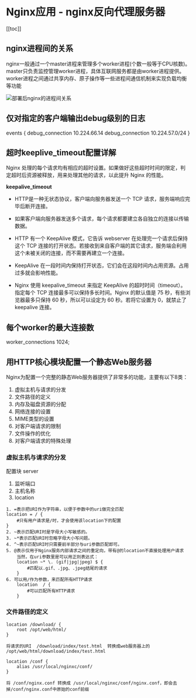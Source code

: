 # Nginx应用 - nginx反向代理服务器

[[toc]]

## nginx进程间的关系

nginx一般通过一个master进程来管理多个worker进程(个数一般等于CPU核数)。master只负责监控管理worker进程，具体互联网服务都是由worker进程提供。worker进程之间通过共享内存、原子操作等一些进程间通信机制来实现负载均衡等功能

![部署后nginx的进程间关系](/_images/devops/nginx/部署后nginx的进程间关系.png)


## 仅对指定的客户端输出debug级别的日志

events {
    debug_connection 10.224.66.14
    debug_connection 10.224.57.0/24
}

## 超时keeplive_timeout配置详解

Nginx 处理的每个请求均有相应的超时设置。如果做好这些超时时间的限定，判定超时后资源被释放，用来处理其他的请求，以此提升 Nginx 的性能。

**keepalive_timeout**

* HTTP是一种无状态协议，客户端向服务器发送一个 TCP 请求，服务端响应完毕后断开连接。

* 如果客户端向服务器发送多个请求，每个请求都要建立各自独立的连接以传输数据。

* HTTP 有一个 KeepAlive 模式，它告诉 webserver 在处理完一个请求后保持这个 TCP 连接的打开状态。若接收到来自客户端的其它请求，服务端会利用这个未被关闭的连接，而不需要再建立一个连接。

* KeepAlive 在一段时间内保持打开状态，它们会在这段时间内占用资源。占用过多就会影响性能。

* Nginx 使用 keepalive_timeout 来指定 KeepAlive 的超时时间（timeout）。指定每个 TCP 连接最多可以保持多长时间。Nginx 的默认值是 75 秒，有些浏览器最多只保持 60 秒，所以可以设定为 60 秒。若将它设置为 0，就禁止了 keepalive 连接。

## 每个worker的最大连接数

worker_connections  1024;

## 用HTTP核心模块配置一个静态Web服务器

Nginx为配置一个完整的静态Web服务器提供了非常多的功能，主要有以下8类：

1. 虚拟主机与请求的分发
2. 文件路径的定义
3. 内存及磁盘资源的分配
4. 网络连接的设置
5. MIME类型的设置
6. 对客户端请求的限制
7. 文件操作的优化
8. 对客户端请求的特殊处理


### 虚拟主机与请求的分发

配置块 server

1. 监听端口
2. 主机名称
3. location

```
1. =表示把URI作为字符串，以便于参数中的uri做完全匹配
location = / {
    #只有用户请求是/时，才会使用该location下的配置
}
2. ~表示匹配URI时是字母大小写敏感的。
3. ~*表示匹配URI时忽略字母大小写问题。
4. ^~表示匹配URI时只需要前半部分与uri参数匹配即可。
5. @表示仅用于Nginx服务内部请求之间的重定向，带有@的location不直接处理用户请求
    当然，在uri参数里是可以用正则表达式：
    location ~* \. (gif|jpg|jpeg) $ {
        #匹配以.gif、.jpg、.jpeg结尾的请求
    }
6. 可以用/作为参数，来匹配所有HTTP请求
    location  / {
        #可以匹配所有HTTP请求
    }
```

### 文件路径的定义

```
location /download/ {
    root /opt/web/html/
}

将请求的URI  /download/index/test.html  转换成web服务器上的 /opt/web/html/download/index/test.html 

location /conf {
    alias /usr/local/nginxc/conf/
}

将 /conf/nginx.conf 转换成 /usr/local/nginxc/conf/nginx.conf，即会去掉/conf/nginx.conf中原始的conf前缀
```


